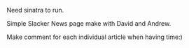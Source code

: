 Need sinatra to run.


Simple Slacker News page make with David and Andrew.


Make comment for each individual article when having time:)
